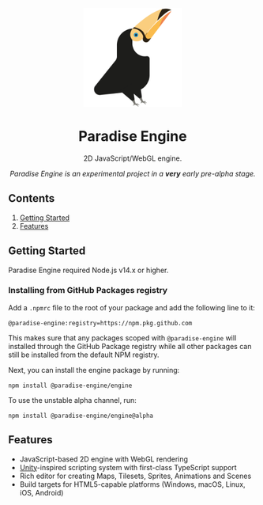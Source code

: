 <div align="center">
    <img width="200" height="200" src="https://raw.githubusercontent.com/paradise-engine/engine/master/logo.svg" />
    <h1>Paradise Engine</h1>
    <p>2D JavaScript/WebGL engine.</p>
    <p><i>Paradise Engine is an experimental project in a <b>very</b> early pre-alpha stage.</i></p>
</div>

## Contents

1. [Getting Started](#getting-started)
1. [Features](#features)

<h2 id="getting-started">Getting Started</h2>

Paradise Engine required Node.js v14.x or higher.

### Installing from GitHub Packages registry

Add a `.npmrc` file to the root of your package and add the following line to it:

```
@paradise-engine:registry=https://npm.pkg.github.com
```

This makes sure that any packages scoped with `@paradise-engine` will installed through the GitHub Package registry while all other packages can still be installed from the default NPM registry.

Next, you can install the engine package by running:

```
npm install @paradise-engine/engine
```

To use the unstable alpha channel, run:

```
npm install @paradise-engine/engine@alpha
```

<h2 id="features">Features</h2>

- JavaScript-based 2D engine with WebGL rendering
- [Unity](https://unity.com/)-inspired scripting system with first-class TypeScript support
- Rich editor for creating Maps, Tilesets, Sprites, Animations and Scenes
- Build targets for HTML5-capable platforms (Windows, macOS, Linux, iOS, Android)
